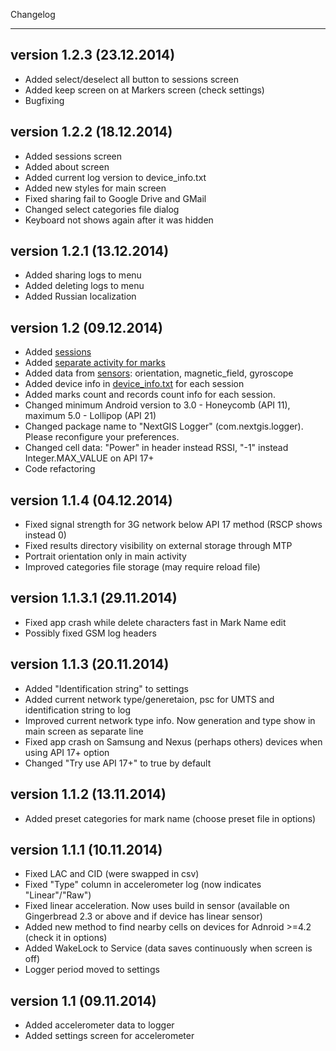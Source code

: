 Changelog
***
## version 1.2.3 (23.12.2014)
* Added select/deselect all button to sessions screen
* Added keep screen on at Markers screen (check settings)
* Bugfixing

## version 1.2.2 (18.12.2014)
* Added sessions screen
* Added about screen
* Added current log version to device_info.txt
* Added new styles for main screen
* Fixed sharing fail to Google Drive and GMail
* Changed select categories file dialog
* Keyboard not shows again after it was hidden

## version 1.2.1 (13.12.2014)
* Added sharing logs to menu
* Added deleting logs to menu
* Added Russian localization

## version 1.2 (09.12.2014)
* Added [sessions](https://github.com/nextgis/nextgislogger/wiki/About)
* Added [separate activity for marks](https://github.com/nextgis/nextgislogger/wiki/About)
* Added data from [sensors](https://github.com/nextgis/nextgislogger/wiki/Overview): orientation, magnetic_field, gyroscope
* Added device info in [device_info.txt](https://github.com/nextgis/nextgislogger/wiki/Overview) for each session
* Added marks count and records count info for each session.
* Changed minimum Android version to 3.0 - Honeycomb (API 11), maximum 5.0 - Lollipop (API 21)
* Changed package name to "NextGIS Logger" (com.nextgis.logger). Please reconfigure your preferences.
* Changed cell data: "Power" in header instead RSSI, "-1" instead Integer.MAX_VALUE on API 17+
* Сode refactoring

## version 1.1.4 (04.12.2014)
* Fixed signal strength for 3G network below API 17 method (RSCP shows instead 0)
* Fixed results directory visibility on external storage through MTP
* Portrait orientation only in main activity 
* Improved categories file storage (may require reload file)

## version 1.1.3.1 (29.11.2014)
* Fixed app crash while delete characters fast in Mark Name edit
* Possibly fixed GSM log headers

## version 1.1.3 (20.11.2014)
* Added "Identification string" to settings
* Added current network type/generetaion, psc for UMTS and identification string to log
* Improved current network type info. Now generation and type show in main screen as separate line
* Fixed app crash on Samsung and Nexus (perhaps others) devices when using API 17+ option
* Changed "Try use API 17+" to true by default

## version 1.1.2 (13.11.2014)
* Added preset categories for mark name (choose preset file in options)

## version 1.1.1 (10.11.2014)
* Fixed LAC and CID (were swapped in csv)
* Fixed "Type" column in accelerometer log (now indicates "Linear"/"Raw")
* Fixed linear acceleration. Now uses build in sensor (available on Gingerbread 2.3 or above and if device has linear sensor)
* Added new method to find nearby cells on devices for Adnroid >=4.2 (check it in options)
* Added WakeLock to Service (data saves continuously when screen is off)
* Logger period moved to settings

## version 1.1 (09.11.2014)
* Added accelerometer data to logger
* Added settings screen for accelerometer
